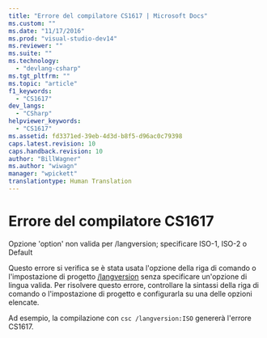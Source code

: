 ```yaml
---
title: "Errore del compilatore CS1617 | Microsoft Docs"
ms.custom: ""
ms.date: "11/17/2016"
ms.prod: "visual-studio-dev14"
ms.reviewer: ""
ms.suite: ""
ms.technology: 
  - "devlang-csharp"
ms.tgt_pltfrm: ""
ms.topic: "article"
f1_keywords: 
  - "CS1617"
dev_langs: 
  - "CSharp"
helpviewer_keywords: 
  - "CS1617"
ms.assetid: fd3371ed-39eb-4d3d-b8f5-d96ac0c79398
caps.latest.revision: 10
caps.handback.revision: 10
author: "BillWagner"
ms.author: "wiwagn"
manager: "wpickett"
translationtype: Human Translation
---
```

# Errore del compilatore CS1617
Opzione 'option' non valida per \/langversion; specificare ISO\-1, ISO\-2 o Default  
  
 Questo errore si verifica se è stata usata l'opzione della riga di comando o l'impostazione di progetto [\/langversion](../../csharp/language-reference/compiler-options/langversion-compiler-option.md) senza specificare un'opzione di lingua valida. Per risolvere questo errore, controllare la sintassi della riga di comando o l'impostazione di progetto e configurarla su una delle opzioni elencate.  
  
 Ad esempio, la compilazione con `csc /langversion:ISO` genererà l'errore CS1617.